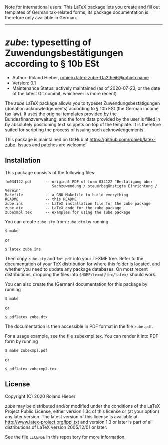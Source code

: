 <!-- SPDX-License-Identifier: LPPL-1.3c -->

Note for international users: This LaTeX package lets you create and fill out
templates of German tax-related forms, its package documentation is therefore
only available in German.

----

*zube*: typesetting of Zuwendungsbestätigungen according to § 10b ESt
=====================================================================

* Author:  Roland Hieber, <rohieb+latex-zube-Ua2thei6@rohieb.name>
* Version: 0.1
* Maintenance Status: actively maintained (as of 2020-07-23, or the date of the
  latest Git commit, whichever is more recent)

The *zube* LaTeX package allows you to typeset Zuwendungsbestätigungen (donation
acknowledgements) according to § 10b ESt (the German income tax law).  It uses
the original templates provided by the Bundesfinanzverwaltung, and the form data
provided by the user is filled in by absolutely positioning text snippets on
top of the template.  It is therefore suited for scripting the process of
issuing such acknowledgements.

This package is maintained on GitHub at <https://github.com/rohieb/latex-zube>.
Issues and patches are welcome!


Installation
------------

This package consists of the following files:

    fm034122.pdf      -- original PDF of form 034122 "Bestätigung über
                         Sachzuwendung / steuerbegünstigte Einrichtung / Verein"
    Makefile          -- a GNU Makefile to build everything
    README            -- this README
    zube.ins          -- LaTeX installation file for the zube package
    zube.dtx          -- LaTeX code for the zube package
    zubexmpl.tex      -- examples for using the zube package

You can create `zube.sty` from `zube.dtx` by running

    $ make

or

    $ latex zube.ins

Then copy `zube.sty` and `fm*.pdf` into your TEXMF tree. Refer to the
documentation of your TeX distribution for where this folder is located, and
whether you need to update any package databases.  On most recent distributions,
dropping the files into `$HOME/texmf/tex/latex/` should work.

You can also create the (German) documentation for this package by running

    $ make

or

    $ pdflatex zube.dtx

The documentation is then accessible in PDF format in the file `zube.pdf`.

For a usage example, see the file zubexmpl.tex.  You can render it into PDF
form by running

    $ make zubexmpl.pdf

or

    $ pdflatex zubexmpl.tex


License
-------

Copyright (C) 2020 Roland Hieber

*zube* may be distributed and/or modified under the conditions of the LaTeX
Project Public License, either version 1.3c of this license or (at your option)
any later version.  The latest version of this license is available at
<http://www.latex-project.org/lppl.txt> and version 1.3 or later is part of all
distributions of LaTeX version 2005/12/01 or later.

See the file `LICENSE` in this repository for more information.
